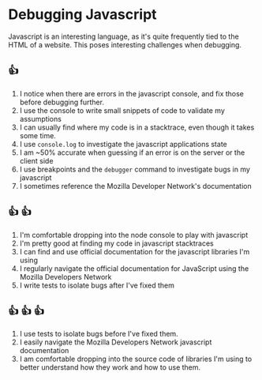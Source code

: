 # Debugging Javascript

Javascript is an interesting language, as it's quite frequently tied to the HTML
of a website. This poses interesting challenges when debugging.

## :+1:
1. I notice when there are errors in the javascript console, and fix those
   before debugging further.
1. I use the console to write small snippets of code to validate my assumptions
1. I can usually find where my code is in a stacktrace, even though it takes
   some time.
1. I use `console.log` to investigate the javascript applications state
1. I am ~50% accurate when guessing if an error is on the server or the client
   side
1. I use breakpoints and the `debugger` command to investigate bugs in my javascript
1. I sometimes reference the Mozilla Developer Network's documentation

## :+1: :+1:
1. I'm comfortable dropping into the node console to play with javascript
1. I'm pretty good at finding my code in javascript stacktraces
1. I can find and use official documentation for the javascript libraries I'm
   using
1. I regularly navigate the official documentation for JavaScript using the
   Mozilla Developers Network
1. I write tests to isolate bugs after I've fixed them

## :+1: :+1: :+1:
1. I use tests to isolate bugs before I've fixed them.
1. I easily navigate the Mozilla Developers Network javascript documentation
1. I am comfortable dropping into the source code of libraries I'm using to
   better understand how they work and how to use them.
